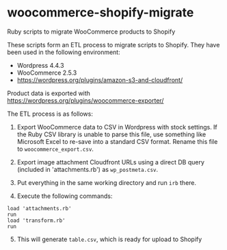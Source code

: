 # woocommerce-shopify-migrate
Ruby scripts to migrate WooCommerce products to Shopify

These scripts form an ETL process to migrate scripts to Shopify. They have been used in the following environment:

- Wordpress 4.4.3
- WooCommerce 2.5.3
- https://wordpress.org/plugins/amazon-s3-and-cloudfront/

Product data is exported with https://wordpress.org/plugins/woocommerce-exporter/

The ETL process is as follows: 

1. Export WooCommerce data to CSV in Wordpress with stock settings. If the Ruby CSV library is unable to parse this file, use something like Microsoft Excel to re-save into a standard CSV format. Rename this file to `woocommerce_export.csv`.

2. Export image attachment Cloudfront URLs using a direct DB query (included in 'attachments.rb') as `wp_postmeta.csv`. 

3. Put everything in the same working directory and run `irb` there. 

4. Execute the following commands:

```
load 'attachments.rb'
run
load 'transform.rb'
run
```

5. This will generate `table.csv`, which is ready for upload to Shopify 

